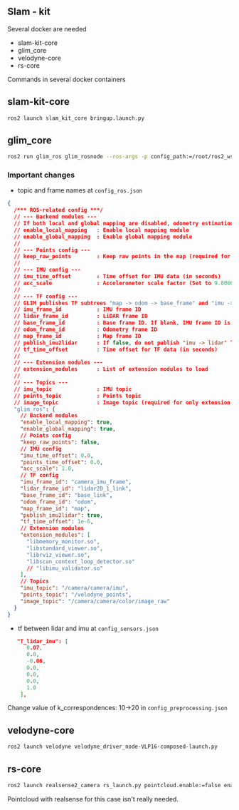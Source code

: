 Slam - kit
---



Several docker are needed
- slam-kit-core
- glim_core
- velodyne-core
- rs-core


Commands in several docker containers


## slam-kit-core
```` bash
ros2 launch slam_kit_core bringup.launch.py
````

## glim_core

```` bash
ros2 run glim_ros glim_rosnode --ros-args -p config_path:=/root/ros2_ws/src/glim/config
````
### Important changes
* topic and frame names at `config_ros.json`
```json
{
  /*** ROS-related config ***/
  // --- Backend modules ---
  // If both local and global mapping are disabled, odometry estimation runs.
  // enable_local_mapping   : Enable local mapping module
  // enable_global_mapping  : Enable global mapping module
  //
  // --- Points config ---
  // keep_raw_points        : Keep raw points in the map (required for only extension modules)
  //
  // --- IMU config ---
  // imu_time_offset        : Time offset for IMU data (in seconds)
  // acc_scale              : Accelerometer scale factor (Set to 9.80665 for Livox sensors)
  //
  // --- TF config ---
  // GLIM publishes TF subtrees "map -> odom -> base_frame" and "imu -> lidar".
  // imu_frame_id           : IMU frame ID
  // lidar_frame_id         : LiDAR frame ID
  // base_frame_id          : Base frame ID. If blank, IMU frame ID is used.
  // odom_frame_id          : Odometry frame ID
  // map_frame_id           : Map frame ID
  // publish_imu2lidar      : If false, do not publish "imu -> lidar" TF
  // tf_time_offset         : Time offset for TF data (in seconds)
  //
  // --- Extension modules ---
  // extension_modules      : List of extension modules to load
  //
  // --- Topics ---
  // imu_topic              : IMU topic
  // points_topic           : Points topic
  // image_topic            : Image topic (required for only extension modules)
  "glim_ros": {
    // Backend modules
    "enable_local_mapping": true,
    "enable_global_mapping": true,
    // Points config
    "keep_raw_points": false,
    // IMU config
    "imu_time_offset": 0.0,
    "points_time_offset": 0.0,
    "acc_scale": 1.0,
    // TF config
    "imu_frame_id": "camera_imu_frame",
    "lidar_frame_id": "lidar2D_1_link",
    "base_frame_id": "base_link",
    "odom_frame_id": "odom",
    "map_frame_id": "map",
    "publish_imu2lidar": true,
    "tf_time_offset": 1e-6,
    // Extension modules
    "extension_modules": [
      "libmemory_monitor.so",
      "libstandard_viewer.so",
      "librviz_viewer.so",
      "libscan_context_loop_detector.so"
      // "libimu_validator.so"
    ],
    // Topics
    "imu_topic": "/camera/camera/imu",
    "points_topic": "/velodyne_points",
    "image_topic": "/camera/camera/color/image_raw"
  }
}
```

* tf between lidar and imu at `config_sensors.json`
```json
   "T_lidar_imu": [
      0.07,
      0.0,
      -0.06,
      0.0,
      0.0,
      0.0,
      1.0
    ],
```
Change value of k_correspondences: 10->20 in `config_preprocessing.json`

## velodyne-core
```` bash
ros2 launch velodyne velodyne_driver_node-VLP16-composed-launch.py
````

## rs-core

```` bash
ros2 launch realsense2_camera rs_launch.py pointcloud.enable:=false enable_gyro:=true enable_accel:=true unite_imu_method:=2
````

Pointcloud with realsense for this case isn't really needed.











